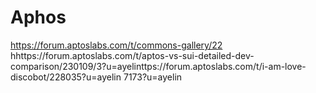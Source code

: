 # Aphos
https://forum.aptoslabs.com/t/commons-gallery/22 hhttps://forum.aptoslabs.com/t/aptos-vs-sui-detailed-dev-comparison/230109/3?u=ayelinttps://forum.aptoslabs.com/t/i-am-love-discobot/228035?u=ayelin 7173?u=ayelin 

